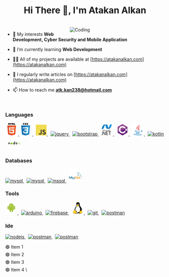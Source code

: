 <!--
**atakannalkan/atakannalkan** is a ✨ _special_ ✨ repository because its `README.md` (this file) appears on your GitHub profile.

Here are some ideas to get you started: -->

<h1 align="center">Hi There 👋, I'm Atakan Alkan</h1>
<br/>
<img align="right" alt="Coding" width="300px" src="https://cdn.dribbble.com/users/1162077/screenshots/3848914/programmer.gif">

- 🔭 My interests **Web Development, Cyber Security and Mobile Application**

- 🌱 I’m currently learning **Web Development**

- 👨‍💻 All of my projects are available at [https://atakanalkan.com](https://atakanalkan.com)

- 📝 I regularly write articles on [https://atakanalkan.com](https://atakanalkan.com)

- 📫 How to reach me **atk.kan238@hotmail.com**
<br>


<h3 align="left">Languages</h3>
<p align="left">    
 <a href="https://www.w3schools.com/html/" target="_blank" rel="noreferrer"> <img src="https://raw.githubusercontent.com/devicons/devicon/master/icons/html5/html5-original-wordmark.svg" alt="html5" width="40" height="40"/> </a> 
 <a href="https://www.w3schools.com/css/" target="_blank" rel="noreferrer"> <img src="https://raw.githubusercontent.com/devicons/devicon/master/icons/css3/css3-original-wordmark.svg" alt="css3" width="40" height="40"/> </a>&nbsp;
 <a href="https://developer.mozilla.org/en-US/docs/Web/JavaScript" target="_blank" rel="noreferrer"> <img src="https://raw.githubusercontent.com/devicons/devicon/master/icons/javascript/javascript-original.svg" alt="javascript" width="35" height="35"/> </a>&nbsp;
 <a href="https://www.w3schools.com/jquERy/default.asp" target="_blank" rel="noreferrer"> <img src="https://cdn.icon-icons.com/icons2/2415/PNG/512/jquery_plain_wordmark_logo_icon_146445.png" alt="jquery" width="37" height="37"/> </a>&nbsp;
 <a href="https://getbootstrap.com" target="_blank" rel="noreferrer"> <img src="https://cdn.worldvectorlogo.com/logos/bootstrap-5-1.svg" alt="bootstrap" width="37" height="37"/> </a> &nbsp;
 <a href="https://dotnet.microsoft.com/" target="_blank" rel="noreferrer"> <img src="https://raw.githubusercontent.com/devicons/devicon/master/icons/dot-net/dot-net-original-wordmark.svg" alt="dotnet" width="37" height="37"/> </a>&nbsp;
 <a href="https://www.w3schools.com/cs/" target="_blank" rel="noreferrer"> <img src="https://raw.githubusercontent.com/devicons/devicon/master/icons/csharp/csharp-original.svg" alt="csharp" width="37" height="37"/> </a>&nbsp;
 <a href="https://www.java.com" target="_blank" rel="noreferrer"> <img src="https://raw.githubusercontent.com/devicons/devicon/master/icons/java/java-original.svg" alt="java" width="37" height="37"/> </a>&nbsp;
 <a href="https://kotlinlang.org" target="_blank" rel="noreferrer"> <img src="https://www.vectorlogo.zone/logos/kotlinlang/kotlinlang-icon.svg" alt="kotlin" width="30" height="30"/> </a>&nbsp;
 <a href="https://nodejs.org" target="_blank" rel="noreferrer"> <img src="https://raw.githubusercontent.com/devicons/devicon/master/icons/nodejs/nodejs-original-wordmark.svg" alt="nodejs" width="40" height="40"/> </a>

<h3 align="left">Databases</h3>
 <a href="https://www.microsoft.com/tr-tr/microsoft-365/access" target="_blank" rel="noreferrer"> <img src="https://upload.wikimedia.org/wikipedia/commons/thumb/f/f1/Microsoft_Office_Access_%282019-present%29.svg/786px-Microsoft_Office_Access_%282019-present%29.svg.png" alt="mysql" width="30" height="30"/> </a>&nbsp;
 <a href="https://sqlitebrowser.org/" target="_blank" rel="noreferrer"> <img src="https://user-images.githubusercontent.com/7804464/59509117-6caa5000-8eb0-11e9-8c9a-70b06f927d1b.png" alt="mysql" width="30" height="30"/> </a>&nbsp;
 <a href="https://www.microsoft.com/en-us/sql-server" target="_blank" rel="noreferrer"> <img src="https://www.svgrepo.com/show/303229/microsoft-sql-server-logo.svg" alt="mssql" width="42" height="42"/> </a>&nbsp;
 <a href="https://www.mysql.com/" target="_blank" rel="noreferrer"> <img src="https://raw.githubusercontent.com/devicons/devicon/master/icons/mysql/mysql-original-wordmark.svg" alt="mysql" width="42" height="42"/> </a>


<h3 align="left">Tools</h3>
 <a href="https://developer.android.com" target="_blank" rel="noreferrer"> <img src="https://raw.githubusercontent.com/devicons/devicon/master/icons/android/android-original-wordmark.svg" alt="android" width="38" height="38"/> </a>&nbsp;
 <a href="https://www.arduino.cc/" target="_blank" rel="noreferrer"> <img src="https://cdn.worldvectorlogo.com/logos/arduino-1.svg" alt="arduino" width="35" height="35"/> </a>&nbsp;
 <a href="https://firebase.google.com/" target="_blank" rel="noreferrer"> <img src="https://www.vectorlogo.zone/logos/firebase/firebase-icon.svg" alt="firebase" width="38" height="38"/> </a>&nbsp;
 <a href="https://www.linux.org/" target="_blank" rel="noreferrer"> <img src="https://raw.githubusercontent.com/devicons/devicon/master/icons/linux/linux-original.svg" alt="linux" width="39" height="39"/> </a>&nbsp;
 <a href="https://git-scm.com/" target="_blank" rel="noreferrer"> <img src="https://www.vectorlogo.zone/logos/git-scm/git-scm-icon.svg" alt="git" width="40" height="40"/> </a>&nbsp;
 <a href="https://postman.com" target="_blank" rel="noreferrer"> <img src="https://www.vectorlogo.zone/logos/getpostman/getpostman-icon.svg" alt="postman" width="38" height="38"/> </a>

 <h3 align="left">Ide</h3>
 <a href="https://code.visualstudio.com/" target="_blank" rel="noreferrer" padding="100"> <img src="https://upload.wikimedia.org/wikipedia/commons/thumb/9/9a/Visual_Studio_Code_1.35_icon.svg/1024px-Visual_Studio_Code_1.35_icon.svg.png" alt="nodejs" width="30" height="30"/> </a>&nbsp;
 <a href="https://visualstudio.microsoft.com/tr/" target="_blank" rel="noreferrer"> <img src="https://upload.wikimedia.org/wikipedia/commons/thumb/5/59/Visual_Studio_Icon_2019.svg/2060px-Visual_Studio_Icon_2019.svg.png" alt="postman" width="30" height="30"/> </a>&nbsp;
 <a href="https://developer.android.com/studio" target="_blank" rel="noreferrer"> <img src="https://i.pinimg.com/originals/4e/74/7c/4e747c82368d9681b75d54f56319dae7.png" alt="postman" width="35" height="35"/> </a>
 
&#128994; Item 1 \
&#128994; Item 2 \
&#128994; Item 3 \
&#128994; Item 4 \
